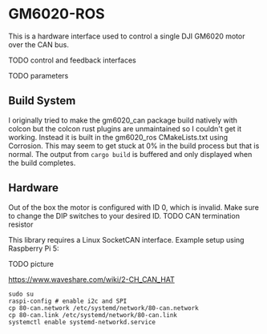 # GM6020-ROS

This is a hardware interface used to control a single DJI GM6020 motor over the CAN bus. 

TODO control and feedback interfaces

TODO parameters


## Build System

I originally tried to make the gm6020_can package build natively with colcon but the colcon rust plugins are unmaintained so I couldn't get it working.
Instead it is built in the gm6020_ros CMakeLists.txt using Corrosion. This may seem to get stuck at 0% in the build process but that is normal.
The output from `cargo build` is buffered and only displayed when the build completes.


## Hardware

Out of the box the motor is configured with ID 0, which is invalid. Make sure to change the DIP switches to your desired ID. TODO CAN termination resistor

This library requires a Linux SocketCAN interface. Example setup using Raspberry Pi 5:

TODO picture

https://www.waveshare.com/wiki/2-CH_CAN_HAT

```
sudo su
raspi-config # enable i2c and SPI
cp 80-can.network /etc/systemd/network/80-can.network
cp 80-can.link /etc/systemd/network/80-can.link
systemctl enable systemd-networkd.service
```


